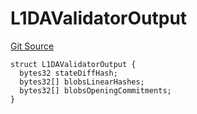 # L1DAValidatorOutput
[Git Source](https://github.com/matter-labs/zksync-contracts/blob/a1506a91fd7e3b73aa6fe10caf12e32f39e26211/contracts/l1-contracts/state-transition/chain-interfaces/IL1DAValidator.sol)


```solidity
struct L1DAValidatorOutput {
  bytes32 stateDiffHash;
  bytes32[] blobsLinearHashes;
  bytes32[] blobsOpeningCommitments;
}
```

